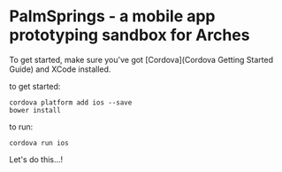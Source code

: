 # PalmSprings - a mobile app prototyping sandbox for Arches

To get started, make sure you've got [Cordova](Cordova Getting Started Guide) and XCode installed.

to get started:
```
cordova platform add ios --save
bower install
```

to run:
```
cordova run ios
```

Let's do this...!
